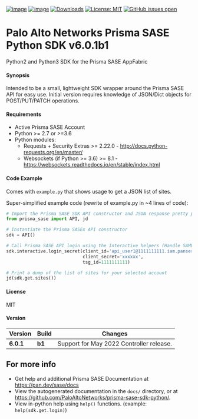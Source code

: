 
[![image](https://img.shields.io/pypi/v/cloudgenix.svg)](https://pypi.org/project/prisma-sase/)
[![image](https://img.shields.io/pypi/pyversions/cloudgenix.svg)](https://pypi.org/project/prisma-sase/)
[![Downloads](https://pepy.tech/badge/cloudgenix)](https://pypi.org/project/prisma-sase)
[![License: MIT](https://img.shields.io/pypi/l/cloudgenix.svg?color=brightgreen)](https://pypi.org/project/prisma-sase/)
[![GitHub issues open](https://img.shields.io/github/issues/CloudGenix/sdk-python.svg)](https://github.com/PaloAltoNetworks/prisma-sase-sdk-python/issues)
# Palo Alto Networks Prisma SASE Python SDK v6.0.1b1
Python2 and Python3 SDK for the Prisma SASE AppFabric

#### Synopsis
Intended to be a small, lightweight SDK wrapper around the Prisma SASE API for easy use. 
Initial version requires knowledge of JSON/Dict objects for POST/PUT/PATCH operations.

#### Requirements
* Active Prisma SASE Account
* Python >= 2.7 or >=3.6
* Python modules:
    * Requests + Security Extras >= 2.22.0 - <http://docs.python-requests.org/en/master/>
    * Websockets (if Python >= 3.6) >= 8.1 - <https://websockets.readthedocs.io/en/stable/index.html>

#### Code Example
Comes with `example.py` that shows usage to get a JSON list of sites.

Super-simplified example code (rewrite of example.py in ~4 lines of code):
```python
# Import the Prisma SASE SDK API constructor and JSON response pretty printer
from prisma_sase import API, jd

# Instantiate the Prisma SASEx API constructor
sdk = API()

# Call Prisma SASE API login using the Interactive helpers (Handle SAML2.0 login and MSP functions too!).
sdk.interactive.login_secret(client_id='api_user1@1111111111.iam.panserviceaccount.com', 
                             client_secret='xxxxxx', 
                             tsg_id=1111111111)

# Print a dump of the list of sites for your selected account
jd(sdk.get.sites())
```

#### License
MIT

#### Version
| Version | Build | Changes |
| ------- | ----- | ------- |
| **6.0.1** | **b1** | Support for May 2022 Controller release. |

## For more info
 * Get help and additional Prisma SASE Documentation at <https://pan.dev/sase/docs>
 * View the autogenerated documentation in the `docs/` directory, or at <https://github.com/PaloAltoNetworks/prisma-sase-sdk-python/>.
 * View in-python help using `help()` functions. (example: `help(sdk.get.login)`)
